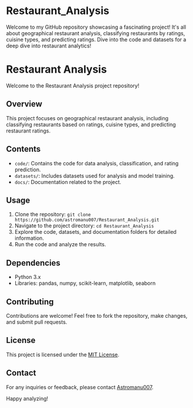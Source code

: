 # Restaurant_Analysis
Welcome to my GitHub repository showcasing  a fascinating project! It's all about geographical restaurant analysis, classifying restaurants by ratings, cuisine types, and predicting ratings. Dive into the code and datasets for a deep dive into restaurant analytics!
# Restaurant Analysis

Welcome to the Restaurant Analysis project repository!

## Overview

This project focuses on geographical restaurant analysis, including classifying restaurants based on ratings, cuisine types, and predicting restaurant ratings.

## Contents

- `code/`: Contains the code for data analysis, classification, and rating prediction.
- `datasets/`: Includes datasets used for analysis and model training.
- `docs/`: Documentation related to the project.

## Usage

1. Clone the repository: `git clone https://github.com/astromanu007/Restaurant_Analysis.git`
2. Navigate to the project directory: `cd Restaurant_Analysis`
3. Explore the code, datasets, and documentation folders for detailed information.
4. Run the code and analyze the results.

## Dependencies

- Python 3.x
- Libraries: pandas, numpy, scikit-learn, matplotlib, seaborn

## Contributing

Contributions are welcome! Feel free to fork the repository, make changes, and submit pull requests.

## License

This project is licensed under the [MIT License](LICENSE).

## Contact

For any inquiries or feedback, please contact [Astromanu007](https://github.com/astromanu007).

Happy analyzing!
